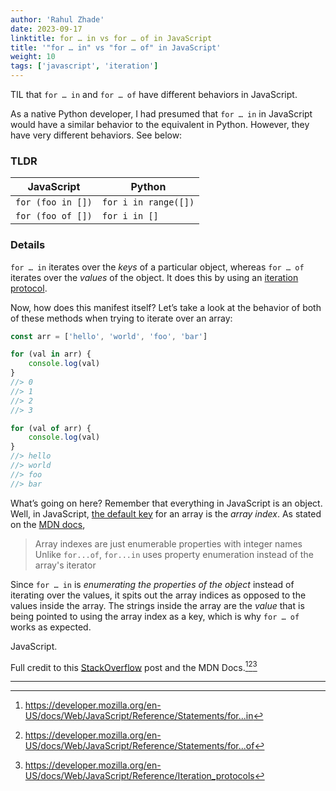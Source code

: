 ```yaml
---
author: 'Rahul Zhade'
date: 2023-09-17
linktitle: for … in vs for … of in JavaScript
title: '"for … in" vs "for … of" in JavaScript'
weight: 10
tags: ['javascript', 'iteration']
---
```


TIL that `for … in` and `for … of` have different behaviors in JavaScript.

As a native Python developer, I had presumed that `for … in` in JavaScript would have a similar behavior to the equivalent in Python. However, they have very different behaviors. See below:

### TLDR
| JavaScript        | Python               |
|-------------------|----------------------|
| `for (foo in [])` | `for i in range([])` |
| `for (foo of [])` | `for i in []`        |

### Details

`for … in` iterates over the *keys* of a particular object, whereas `for … of` iterates over the *values* of the object. It does this by using an [iteration protocol](https://developer.mozilla.org/en-US/docs/Web/JavaScript/Reference/Iteration_protocols).

Now, how does this manifest itself? Let’s take a look at the behavior of both of these methods when trying to iterate over an array:

```javascript
const arr = ['hello', 'world', 'foo', 'bar']

for (val in arr) {
	console.log(val)
}
//> 0
//> 1
//> 2
//> 3

for (val of arr) {
	console.log(val)
}
//> hello
//> world
//> foo
//> bar
```

What’s going on here? Remember that everything in JavaScript is an object. Well, in JavaScript, [the default key](https://developer.mozilla.org/en-US/docs/Web/JavaScript/Reference/Statements/for...in#array_iteration_and_for...in) for an array is the *array index*. As stated on the [MDN docs](https://developer.mozilla.org/en-US/docs/Web/JavaScript/Reference/Statements/for...in#array_iteration_and_for...in),

> Array indexes are just enumerable properties with integer names
> Unlike `for...of`, `for...in` uses property enumeration instead of the array's iterator

Since `for … in` is *enumerating the properties of the object* instead of iterating over the values, it spits out the array indices as opposed to the values inside the array. The strings inside the array are the *value* that is being pointed to using the array index as a key, which is why `for … of` works as expected.

JavaScript.



Full credit to this [StackOverflow](https://stackoverflow.com/questions/29285897/difference-between-for-in-and-for-of-statements) post and the MDN Docs.[^1][^2][^3]

---
[^1]: https://developer.mozilla.org/en-US/docs/Web/JavaScript/Reference/Statements/for...in
[^2]: https://developer.mozilla.org/en-US/docs/Web/JavaScript/Reference/Statements/for...of
[^3]: https://developer.mozilla.org/en-US/docs/Web/JavaScript/Reference/Iteration_protocols

